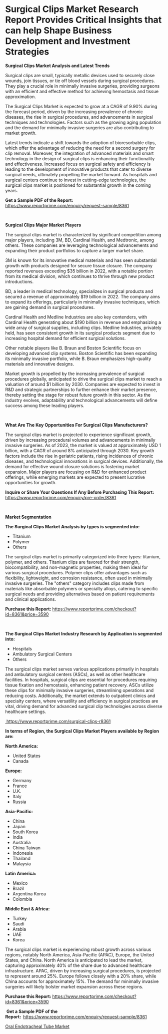 <p><h1>Surgical Clips Market Research Report Provides Critical Insights that can help Shape Business Development and Investment Strategies</h1></p><p><strong>Surgical Clips Market Analysis and Latest Trends</strong></p>
<p><p>Surgical clips are small, typically metallic devices used to securely close wounds, join tissues, or tie off blood vessels during surgical procedures. They play a crucial role in minimally invasive surgeries, providing surgeons with an efficient and effective method for achieving hemostasis and tissue approximation.</p><p>The Surgical Clips Market is expected to grow at a CAGR of 9.90% during the forecast period, driven by the increasing prevalence of chronic diseases, the rise in surgical procedures, and advancements in surgical techniques and technologies. Factors such as the growing aging population and the demand for minimally invasive surgeries are also contributing to market growth. </p><p>Latest trends indicate a shift towards the adoption of bioresorbable clips, which offer the advantage of reducing the need for a second surgery for clip removal. Moreover, the integration of advanced materials and smart technology in the design of surgical clips is enhancing their functionality and effectiveness. Increased focus on surgical safety and efficiency is leading to the development of innovative products that cater to diverse surgical needs, ultimately propelling the market forward. As hospitals and surgical centers continue to invest in cutting-edge technologies, the surgical clips market is positioned for substantial growth in the coming years.</p></p>
<p><strong>Get a Sample PDF of the Report:&nbsp;</strong> <a href="https://www.reportprime.com/enquiry/request-sample/8361?utm_campaign=3358&utm_medium=2&utm_source=Github&utm_content=ia&utm_term=19032025&utm_id=surgical-clips">https://www.reportprime.com/enquiry/request-sample/8361</a></p>
<p>&nbsp;</p>
<p><strong>Surgical Clips Major Market Players</strong></p>
<p><p>The surgical clips market is characterized by significant competition among major players, including 3M, BD, Cardinal Health, and Medtronic, among others. These companies are leveraging technological advancements and expanding their product portfolios to capture a larger market share.</p><p>3M is known for its innovative medical materials and has seen substantial growth with products designed for secure tissue closure. The company reported revenues exceeding $35 billion in 2022, with a notable portion from its medical division, which continues to thrive through new product introductions.</p><p>BD, a leader in medical technology, specializes in surgical products and secured a revenue of approximately $19 billion in 2022. The company aims to expand its offerings, particularly in minimally invasive techniques, which are gaining demand in surgical procedures.</p><p>Cardinal Health and Medline Industries are also key contenders, with Cardinal Health generating about $190 billion in revenue and emphasizing a wide array of surgical supplies, including clips. Medline Industries, privately held, has seen consistent growth in its surgical products segment due to increasing hospital demand for efficient surgical solutions.</p><p>Other notable players like B. Braun and Boston Scientific focus on developing advanced clip systems. Boston Scientific has been expanding its minimally invasive portfolio, while B. Braun emphasizes high-quality materials and innovative designs.</p><p>Market growth is propelled by the increasing prevalence of surgical procedures globally, anticipated to drive the surgical clips market to reach a valuation of around $1 billion by 2030. Companies are expected to invest in R&D and strategic partnerships to further enhance their market presence, thereby setting the stage for robust future growth in this sector. As the industry evolves, adaptability and technological advancements will define success among these leading players.</p></p>
<p>&nbsp;</p>
<p><strong>What Are The Key Opportunities For Surgical Clips Manufacturers?</strong></p>
<p><p>The surgical clips market is projected to experience significant growth, driven by increasing procedural volumes and advancements in minimally invasive surgeries. As of 2023, the market is valued at approximately USD 1 billion, with a CAGR of around 8% anticipated through 2030. Key growth factors include the rise in geriatric patients, rising incidences of chronic diseases, and technological innovations in surgical devices. Additionally, the demand for effective wound closure solutions is fostering market expansion. Major players are focusing on R&D for enhanced product offerings, while emerging markets are expected to present lucrative opportunities for growth.</p></p>
<p><strong>Inquire or Share Your Questions If Any Before Purchasing This Report:</strong> <a href="https://www.reportprime.com/enquiry/pre-order/8361?utm_campaign=3358&utm_medium=2&utm_source=Github&utm_content=ia&utm_term=19032025&utm_id=surgical-clips">https://www.reportprime.com/enquiry/pre-order/8361</a></p>
<p>&nbsp;</p>
<p><strong>Market Segmentation</strong></p>
<p><strong>The Surgical Clips Market Analysis by types is segmented into:</strong></p>
<p><ul><li>Titanium</li><li>Polymer</li><li>Others</li></ul></p>
<p><p>The surgical clips market is primarily categorized into three types: titanium, polymer, and others. Titanium clips are favored for their strength, biocompatibility, and non-magnetic properties, making them ideal for various surgical procedures. Polymer clips offer advantages such as flexibility, lightweight, and corrosion resistance, often used in minimally invasive surgeries. The "others" category includes clips made from materials like absorbable polymers or specialty alloys, catering to specific surgical needs and providing alternatives based on patient requirements and clinical applications.</p></p>
<p><strong>Purchase this Report:&nbsp;</strong><a href="https://www.reportprime.com/checkout?id=8361&price=3590&utm_campaign=3358&utm_medium=2&utm_source=Github&utm_content=ia&utm_term=19032025&utm_id=surgical-clips">https://www.reportprime.com/checkout?id=8361&price=3590</a></p>
<p>&nbsp;</p>
<p><strong>The Surgical Clips Market Industry Research by Application is segmented into:</strong></p>
<p><ul><li>Hospitals</li><li>Ambulatory Surgical Centers</li><li>Others</li></ul></p>
<p><p>The surgical clips market serves various applications primarily in hospitals and ambulatory surgical centers (ASCs), as well as other healthcare facilities. In hospitals, surgical clips are essential for procedures requiring tissue fixation and hemostasis, enhancing patient recovery. ASCs utilize these clips for minimally invasive surgeries, streamlining operations and reducing costs. Additionally, the market extends to outpatient clinics and specialty centers, where versatility and efficiency in surgical practices are vital, driving demand for advanced surgical clip technologies across diverse healthcare settings.</p></p>
<p><a href="https://www.reportprime.com/surgical-clips-r8361?utm_campaign=3358&utm_medium=2&utm_source=Github&utm_content=ia&utm_term=19032025&utm_id=surgical-clips">&nbsp;https://www.reportprime.com/surgical-clips-r8361</a></p>
<p><strong>In terms of Region, the Surgical Clips Market Players available by Region are:</strong></p>
<p>
    <p> <strong> North America: </strong>
        <ul>
            <li>United States</li>
            <li>Canada</li>
        </ul>
        </p> 
    <p> <strong> Europe: </strong>
        <ul>
            <li>Germany</li>
            <li>France</li>
            <li>U.K.</li>
            <li>Italy</li>
            <li>Russia</li>
        </ul>
        </p> 
    <p> <strong> Asia-Pacific: </strong>
        <ul>
            <li>China</li>
            <li>Japan</li>
            <li>South Korea</li>
            <li>India</li>
            <li>Australia</li>
            <li>China Taiwan</li>
            <li>Indonesia</li>
            <li>Thailand</li>
            <li>Malaysia</li>
        </ul>
        </p> 
    <p> <strong> Latin America: </strong>
        <ul>
            <li>Mexico</li>
            <li>Brazil</li>
            <li>Argentina Korea</li>
            <li>Colombia</li>
        </ul>
        </p> 
    <p> <strong> Middle East & Africa: </strong>
        <ul>
            <li>Turkey</li>
            <li>Saudi</li>
            <li>Arabia</li>
            <li>UAE</li>
            <li>Korea</li>
        </ul>
    </p>
    </p>
<p><p>The surgical clips market is experiencing robust growth across various regions, notably North America, Asia-Pacific (APAC), Europe, the United States, and China. North America is anticipated to lead the market, capturing approximately 40% of the share due to advanced healthcare infrastructure. APAC, driven by increasing surgical procedures, is projected to represent around 25%. Europe follows closely with a 20% share, while China accounts for approximately 15%. The demand for minimally invasive surgeries will likely bolster market expansion across these regions.</p></p>
<p><strong>Purchase this Report: </strong><a href="https://www.reportprime.com/checkout?id=8361&price=3590&utm_campaign=3358&utm_medium=2&utm_source=Github&utm_content=ia&utm_term=19032025&utm_id=surgical-clips">https://www.reportprime.com/checkout?id=8361&price=3590</a></p>
<p>&nbsp;<strong>Get a Sample PDF of the Report:&nbsp;&nbsp;</strong><a href="https://www.reportprime.com/enquiry/request-sample/8361?utm_campaign=3358&utm_medium=2&utm_source=Github&utm_content=ia&utm_term=19032025&utm_id=surgical-clips">https://www.reportprime.com/enquiry/request-sample/8361</a></p>
<p><strong></strong></p>
<p><p><a href="https://github.com/erkidrhoy/Market-Research-Report-List-1/blob/main/oral-endotracheal-tube-market.md?utm_campaign=3358&utm_medium=2&utm_source=Github&utm_content=ia&utm_term=19032025&utm_id=surgical-clips">Oral Endotracheal Tube Market</a></p></p>